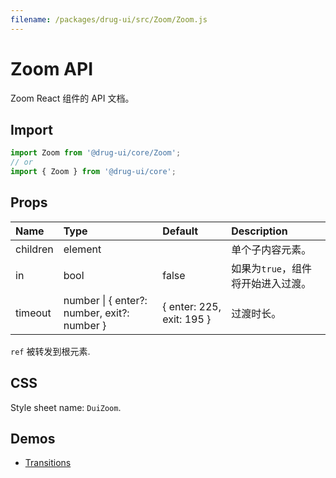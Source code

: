 ```yaml
---
filename: /packages/drug-ui/src/Zoom/Zoom.js
---
```


# Zoom API

<p class="description">Zoom React 组件的 API 文档。</p>

## Import

```js
import Zoom from '@drug-ui/core/Zoom';
// or
import { Zoom } from '@drug-ui/core';
```

## Props

| Name | Type | Default | Description |
|:-----|:-----|:--------|:------------|
| <span class="prop-name">children</span> | <span class="prop-type">element</span> |  | 单个子内容元素。 |
| <span class="prop-name">in</span> | <span class="prop-type">bool</span> | <span class="prop-default">false</span> | 如果为```true```，组件将开始进入过渡。 |
| <span class="prop-name">timeout</span> | <span class="prop-type">number &#124; { enter?: number, exit?: number }</span> | <span class="prop-default">{ enter: 225, exit: 195 }</span> | 过渡时长。 |

`ref` 被转发到根元素.

## CSS

Style sheet name: `DuiZoom`.

## Demos

- [Transitions](/drug-ui/components/Transitions)




